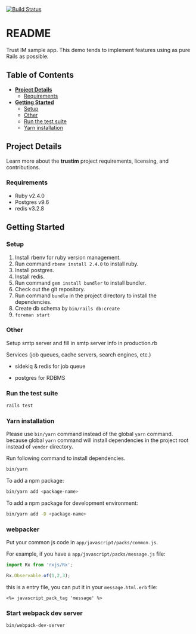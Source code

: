 [![Build Status](https://travis-ci.org/Bypolr/trustim.svg?branch=master)](https://travis-ci.org/Bypolr/trustim)

# README

Trust IM sample app.
This demo tends to implement features using as pure Rails as possible.

## Table of Contents

* [**Project Details**](#project-details)
  * [Requirements](#requirements)
* [**Getting Started**](#getting-started)
  * [Setup](#setup)
  * [Other](#other)
  * [Run the test suite](#run-the-test-suite)
  * [Yarn installation](#yarn-installation)

## Project Details

Learn more about the **trustim** project requirements, licensing, and contributions.

### Requirements

- Ruby v2.4.0
- Postgres v9.6
- redis v3.2.8

## Getting Started

### Setup

1. Install rbenv for ruby version management.
2. Run command `rbenv install 2.4.0` to install ruby.
3. Install postgres.
4. Install redis.
5. Run command `gem install bundler` to install bundler.
6. Check out the git repository.
7. Run command `bundle` in the project directory to install the dependencies.
8. Create db schema by `bin/rails db:create`
9. `foreman start`

### Other

Setup smtp server and fill in smtp server info in production.rb

Services (job queues, cache servers, search engines, etc.)

- sidekiq & redis for job queue

- postgres for RDBMS

### Run the test suite

```bash
rails test
```

### Yarn installation

Please use `bin/yarn` command instead of the global `yarn` command.
because global `yarn` command will install dependencies in the project root
instead of `vendor` directory.

Run following command to install dependencies.

```bash
bin/yarn
```

To add a npm package:

```bash
bin/yarn add <package-name>
```

To add a npm package for development environment:

```bash
bin/yarn add -D <package-name>
```

### webpacker

Put your common js code in `app/javascript/packs/common.js`.

For example, if you have a `app/javascript/packs/message.js` file:

```js
import Rx from 'rxjs/Rx';

Rx.Observable.of(1,2,3);
```

this is a entry file, you can put it in your `message.html.erb` file:

`<%= javascript_pack_tag 'message' %>`

### Start webpack dev server

```bash
bin/webpack-dev-server
```
